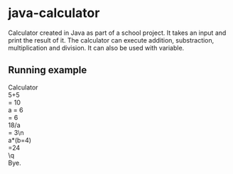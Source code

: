 # java-calculator

Calculator created in Java as part of a school project. It takes an input and print the result of it.
The calculator can execute addition, substraction, multiplication and division. It can also be used with variable.

## Running example

Calculator  
 5+5    
= 10    
 a = 6  
= 6  
 18/a  
= 3\n  
 a*(b=4)  
=24  
 \q  
Bye.  

